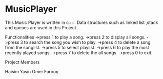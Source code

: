 # MusicPlayer
This Music Player is written in c++. Data structures such as linked list ,stack and queues are used in this Project.

Functionalities 
	  ->press 1 to play a song.
          ->press 2 to display all songs.
	  ->press 3 to search the song you wish to play.
	  ->press 4 to delete a song from the songlist.
	  ->press 5 to select playlist.
	  ->press 6 to play the most recently played songs.
	  ->press 7 to delete the all songs.
	  ->press 0 to exit.

Project Members

Haisim Yasin
Omer Farooq

